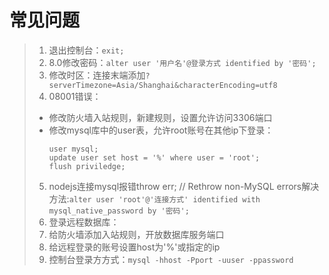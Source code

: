 # 常见问题
>1. 退出控制台：```exit;```
>2. 8.0修改密码：```alter user '用户名'@登录方式 identified by '密码';```
>3. 修改时区：连接末端添加```?serverTimezone=Asia/Shanghai&characterEncoding=utf8```
>4. 08001错误：
>   * 修改防火墙入站规则，新建规则，设置允许访问3306端口
>   * 修改mysql库中的user表，允许root账号在其他ip下登录：
>       ```
>       user mysql;
>       update user set host = '%' where user = 'root';
>       flush priviledge;
>       ```
>5. nodejs连接mysql报错throw err; // Rethrow non-MySQL errors解决方法:```alter user 'root'@'连接方式' identified with mysql_native_password by '密码';```
>6. 登录远程数据库：
>   1. 给防火墙添加入站规则，开放数据库服务端口
>   2. 给远程登录的账号设置host为'%'或指定的ip
>   3. 控制台登录方方式：```mysql -hhost -Pport -uuser -ppassword```
